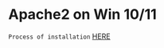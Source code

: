 # Apache2 on Win 10/11

`Process of installation` [HERE](https://www.liquidweb.com/kb/how-to-install-apache-on-a-windows-server/)
